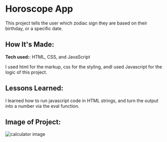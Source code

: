 # Horoscope App

This project tells the user which zodiac sign they are based on their birthday, or a specific date. 

## How It's Made:

**Tech used:**: HTML, CSS, and JavaScript

I used html for the markup, css for the styling, andI used Javascript for the logic of this project.

## Lessons Learned:

I learned how to run javascript code in HTML strings, and turn the output into a number via the eval function. 

## Image of Project:

![calculator image](horoscope.png)
